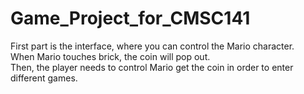 # Game_Project_for_CMSC141
First part is the interface, where you can control the Mario character. <br />
When Mario touches brick, the coin will pop out. <br />
Then, the player needs to control Mario get the coin in order to enter different games.
